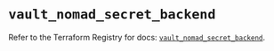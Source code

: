 # `vault_nomad_secret_backend`

Refer to the Terraform Registry for docs: [`vault_nomad_secret_backend`](https://registry.terraform.io/providers/hashicorp/vault/5.0.0/docs/resources/nomad_secret_backend).
